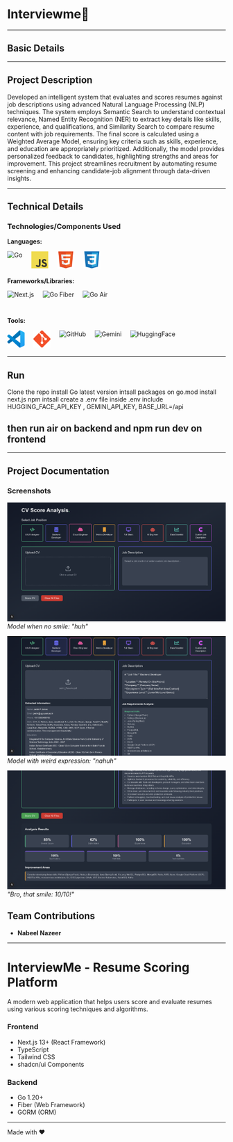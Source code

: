 # Interviewme🎯

---

## Basic Details


---

## Project Description

Developed an intelligent system that evaluates and scores resumes against job descriptions using advanced Natural Language Processing (NLP) techniques. The system employs Semantic Search to understand contextual relevance, Named Entity Recognition (NER) to extract key details like skills, experience, and qualifications, and Similarity Search to compare resume content with job requirements. The final score is calculated using a Weighted Average Model, ensuring key criteria such as skills, experience, and education are appropriately prioritized. Additionally, the model provides personalized feedback to candidates, highlighting strengths and areas for improvement. This project streamlines recruitment by automating resume screening and enhancing candidate-job alignment through data-driven insights.

---

## Technical Details

### Technologies/Components Used

**Languages:**
<div style="display: flex; align-items: center; gap: 20px; margin-bottom: 20px;">
    <img src="https://golang.org/lib/godoc/images/go-logo-blue.svg" alt="Go" height="40"/>
    <img src="https://raw.githubusercontent.com/devicons/devicon/master/icons/javascript/javascript-original.svg" alt="JavaScript" height="40"/>
    <img src="https://raw.githubusercontent.com/devicons/devicon/master/icons/html5/html5-original.svg" alt="HTML5" height="40"/>
    <img src="https://raw.githubusercontent.com/devicons/devicon/master/icons/css3/css3-original.svg" alt="CSS3" height="40"/>
</div>

**Frameworks/Libraries:**
<div style="display: flex; align-items: center; gap: 20px; margin-bottom: 20px;">
    <img src="https://assets.vercel.com/image/upload/v1662130559/nextjs/favicon.ico" alt="Next.js" height="40"/>
    <img src="https://gofiber.io/assets/images/logo.svg" alt="Go Fiber" height="40"/>
    <img src="https://raw.githubusercontent.com/cosmtrek/air/master/air_logo.png" alt="Go Air" height="40"/>
</div>

**Tools:**
<div style="display: flex; align-items: center; gap: 20px; margin-bottom: 20px;">
    <img src="https://raw.githubusercontent.com/devicons/devicon/master/icons/vscode/vscode-original.svg" alt="VSCode" height="40"/>
    <img src="https://raw.githubusercontent.com/devicons/devicon/master/icons/git/git-original.svg" alt="Git" height="40"/>
    <img src="https://github.githubassets.com/images/modules/logos_page/GitHub-Mark.png" alt="GitHub" height="40"/>
    <img src="https://www.gstatic.com/lamda/images/favicon_v1_150160cddff7f294ce30.svg" alt="Gemini" height="40"/>
    <img src="https://huggingface.co/front/assets/huggingface_logo-noborder.svg" alt="HuggingFace" height="40"/>
</div>

---

## Run

Clone the repo
install Go latest version 
intsall packages on go.mod
install next.js
npm intsall
create a .env file
inside .env include  HUGGING_FACE_API_KEY , GEMINI_API_KEY, BASE_URL=/api

then run  air on backend
and npm run dev on frontend
---


---

## Project Documentation

### Screenshots

![Popup Interface](demo_folder/shot1.png)  
*Model when no smile: "huh"*

![Weird Expression](demo_folder/shot2.png)  
*Model with weird expression: "nahuh"*

![Perfect Smile](demo_folder/shot3.png)  
*"Bro, that smile: 10/10!"*


## Team Contributions

- **Nabeel Nazeer**

---



# InterviewMe - Resume Scoring Platform


A modern web application that helps users score and evaluate resumes using various scoring techniques and algorithms.


### Frontend
- Next.js 13+ (React Framework)
- TypeScript
- Tailwind CSS
- shadcn/ui Components

### Backend
- Go 1.20+
- Fiber (Web Framework)
- GORM (ORM)


---

Made with ❤️